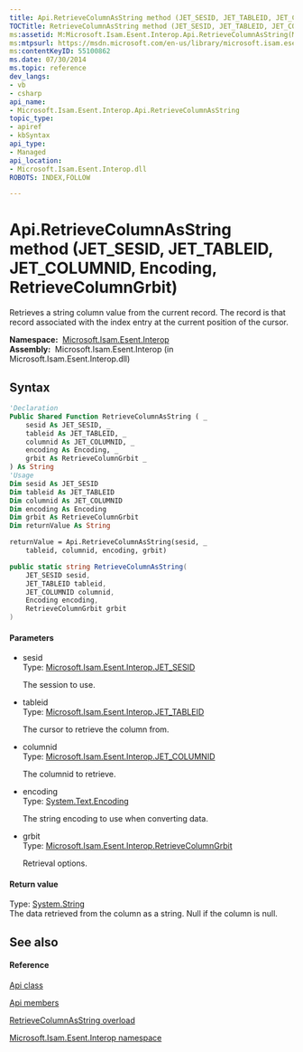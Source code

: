 ```yaml
---
title: Api.RetrieveColumnAsString method (JET_SESID, JET_TABLEID, JET_COLUMNID, Encoding, RetrieveColumnGrbit)
TOCTitle: RetrieveColumnAsString method (JET_SESID, JET_TABLEID, JET_COLUMNID, Encoding, RetrieveColumnGrbit)
ms:assetid: M:Microsoft.Isam.Esent.Interop.Api.RetrieveColumnAsString(Microsoft.Isam.Esent.Interop.JET_SESID,Microsoft.Isam.Esent.Interop.JET_TABLEID,Microsoft.Isam.Esent.Interop.JET_COLUMNID,System.Text.Encoding,Microsoft.Isam.Esent.Interop.RetrieveColumnGrbit)
ms:mtpsurl: https://msdn.microsoft.com/en-us/library/microsoft.isam.esent.interop.api.retrievecolumnasstring(v=EXCHG.10)
ms:contentKeyID: 55100862
ms.date: 07/30/2014
ms.topic: reference
dev_langs:
- vb
- csharp
api_name: 
- Microsoft.Isam.Esent.Interop.Api.RetrieveColumnAsString
topic_type: 
- apiref
- kbSyntax
api_type: 
- Managed
api_location: 
- Microsoft.Isam.Esent.Interop.dll
ROBOTS: INDEX,FOLLOW

---
```


# Api.RetrieveColumnAsString method (JET_SESID, JET_TABLEID, JET_COLUMNID, Encoding, RetrieveColumnGrbit)

Retrieves a string column value from the current record. The record is that record associated with the index entry at the current position of the cursor.

**Namespace:**  [Microsoft.Isam.Esent.Interop](hh596136\(v=exchg.10\).md)  
**Assembly:**  Microsoft.Isam.Esent.Interop (in Microsoft.Isam.Esent.Interop.dll)

## Syntax

``` vb
'Declaration
Public Shared Function RetrieveColumnAsString ( _
    sesid As JET_SESID, _
    tableid As JET_TABLEID, _
    columnid As JET_COLUMNID, _
    encoding As Encoding, _
    grbit As RetrieveColumnGrbit _
) As String
'Usage
Dim sesid As JET_SESID
Dim tableid As JET_TABLEID
Dim columnid As JET_COLUMNID
Dim encoding As Encoding
Dim grbit As RetrieveColumnGrbit
Dim returnValue As String

returnValue = Api.RetrieveColumnAsString(sesid, _
    tableid, columnid, encoding, grbit)
```

``` csharp
public static string RetrieveColumnAsString(
    JET_SESID sesid,
    JET_TABLEID tableid,
    JET_COLUMNID columnid,
    Encoding encoding,
    RetrieveColumnGrbit grbit
)
```

#### Parameters

  - sesid  
    Type: [Microsoft.Isam.Esent.Interop.JET_SESID](hh596745\(v=exchg.10\).md)  
    
    The session to use.

<!-- end list -->

  - tableid  
    Type: [Microsoft.Isam.Esent.Interop.JET_TABLEID](hh566310\(v=exchg.10\).md)  
    
    The cursor to retrieve the column from.

<!-- end list -->

  - columnid  
    Type: [Microsoft.Isam.Esent.Interop.JET_COLUMNID](hh564510\(v=exchg.10\).md)  
    
    The columnid to retrieve.

<!-- end list -->

  - encoding  
    Type: [System.Text.Encoding](https://docs.microsoft.com/dotnet/api/system.text.encoding?redirectedfrom=MSDN)  
    
    The string encoding to use when converting data.

<!-- end list -->

  - grbit  
    Type: [Microsoft.Isam.Esent.Interop.RetrieveColumnGrbit](hh578120\(v=exchg.10\).md)  
    
    Retrieval options.

#### Return value

Type: [System.String](https://docs.microsoft.com/dotnet/api/system.string?redirectedfrom=MSDN)  
The data retrieved from the column as a string. Null if the column is null.  

## See also

#### Reference

[Api class](dn292211\(v=exchg.10\).md)

[Api members](dn292213\(v=exchg.10\).md)

[RetrieveColumnAsString overload](dn334102\(v=exchg.10\).md)

[Microsoft.Isam.Esent.Interop namespace](hh596136\(v=exchg.10\).md)

